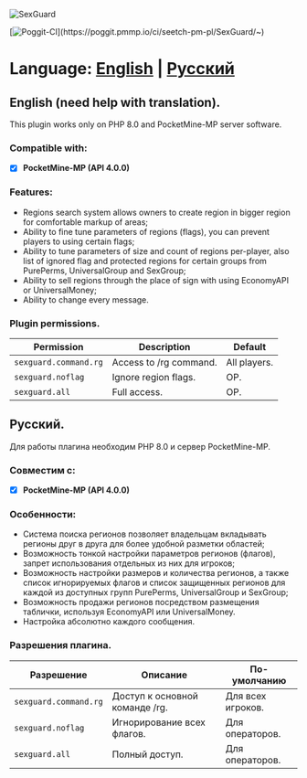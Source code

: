 ![SexGuard](https://raw.githubusercontent.com/universalcrew/SexGuard/master/sexguard.jpg)

[![Poggit-CI](https://poggit.pmmp.io/ci.badge/seetch-pm-pl/SexGuard/~)](https://poggit.pmmp.io/ci/seetch-pm-pl/SexGuard/~)

# Language: [English](#ENG) | [Русский](#RUS)

<a name="ENG"></a>

## English (need help with translation).

This plugin works only on PHP 8.0 and PocketMine-MP server software.

### Compatible with:

- [x] **PocketMine-MP (API 4.0.0)**

### Features:

- Regions search system allows owners to create region in bigger region for comfortable markup of areas;
- Ability to fine tune parameters of regions (flags), you can prevent players to using certain flags;
- Ability to tune parameters of size and count of regions per-player, also list of ignored flag and protected regions for certain groups from PurePerms, UniversalGroup and SexGroup;
- Ability to sell regions through the place of sign with using EconomyAPI or UniversalMoney;
- Ability to change every message.

### Plugin permissions.

Permission | Description | Default
--- | --- | ---
`sexguard.command.rg` | Access to /rg command. | All players.
`sexguard.noflag` | Ignore region flags. | OP.
`sexguard.all` | Full access. | OP.

<a name="RUS"></a>

## Русский.

Для работы плагина необходим PHP 8.0 и сервер PocketMine-MP.

### Совместим с:

- [x] **PocketMine-MP (API 4.0.0)**

### Особенности:

- Система поиска регионов позволяет владельцам вкладывать регионы друг в друга для более удобной разметки областей;
- Возможность тонкой настройки параметров регионов (флагов), запрет использования отдельных из них для игроков;
- Возможность настройки размеров и количества регионов, а также список игнорируемых флагов и список защищенных регионов для каждой из доступных групп PurePerms, UniversalGroup и SexGroup;
- Возможность продажи регионов посредством размещения таблички, используя EconomyAPI или UniversalMoney.
- Настройка абсолютно каждого сообщения.

### Разрешения плагина.

Разрешение | Описание | По-умолчанию
--- | --- | ---
`sexguard.command.rg` | Доступ к основной команде /rg. | Для всех игроков.
`sexguard.noflag` | Игнорирование всех флагов. | Для операторов.
`sexguard.all` | Полный доступ. | Для операторов.
